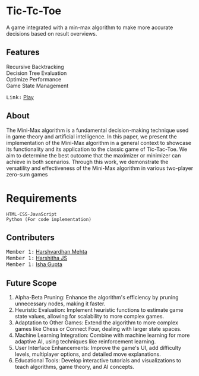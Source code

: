 # Tic-Tc-Toe 
A game integrated with a min-max algorithm to make more accurate decisions based on result overviews.

## Features
Recursive Backtracking<br>
Decision Tree Evaluation<br>
Optimize Performance<br>
Game State Management<br>

<kbd>Link:</kbd> [Play](https://haksham.github.io/Tic-Tac-Toe-proj/)

## About
The Mini-Max algorithm is a fundamental decision-making technique used in game theory and artificial intelligence. In this paper, we present the implementation of the Mini-Max algorithm in a general context to showcase its functionality and its application to the classic game of Tic-Tac-Toe. We aim to determine the best outcome that the maximizer or minimizer can achieve in both scenarios. Through this work, we demonstrate the versatility and effectiveness of the Mini-Max algorithm in various two-player zero-sum games

# Requirements

    HTML-CSS-JavaScript
    Python (For code implementation)    

## Contributers
<kbd>Member 1:</kbd> [Harshvardhan Mehta](https://github.com/Haksham)<br>
<kbd>Member 1:</kbd> [Harshitha JS](https://github.com/JSharsh/DAA3)<br>
<kbd>Member 1:</kbd> [Isha Gupta]()<br>

## Future Scope
1. Alpha-Beta Pruning: Enhance the algorithm's efficiency by pruning unnecessary nodes, making
it faster.
2. Heuristic Evaluation: Implement heuristic functions to estimate game state values, allowing for
scalability to more complex games.
3. Adaptation to Other Games: Extend the algorithm to more complex games like Chess or
Connect Four, dealing with larger state spaces.
4. Machine Learning Integration: Combine with machine learning for more adaptive AI, using
techniques like reinforcement learning.
5. User Interface Enhancements: Improve the game's UI, add difficulty levels, multiplayer
options, and detailed move explanations.
6. Educational Tools: Develop interactive tutorials and visualizations to teach algorithms, game
theory, and AI concepts.
